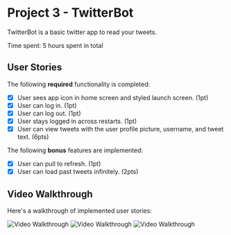 # Project 3 - TwitterBot

TwitterBot is a basic twitter app to read your tweets.

Time spent: 5 hours spent in total

## User Stories

The following **required** functionality is completed:

- [x] User sees app icon in home screen and styled launch screen. (1pt)
- [x] User can log in. (1pt)
- [x] User can log out. (1pt)
- [x] User stays logged in across restarts. (1pt)
- [x] User can view tweets with the user profile picture, username, and tweet text. (6pts)

The following **bonus** features are implemented:

- [x] User can pull to refresh. (1pt)
- [x] User can load past tweets infinitely. (2pts)

## Video Walkthrough

Here's a walkthrough of implemented user stories:

<img src='http://g.recordit.co/U0CEWxLrh6.gif' width='' alt='Video Walkthrough' />

<img src='http://g.recordit.co/AmtbeffyYw.gif' width='' alt='Video Walkthrough' />

<img src='https://recordit.co/2NcJmfkiA5' width='' alt='Video Walkthrough' />



